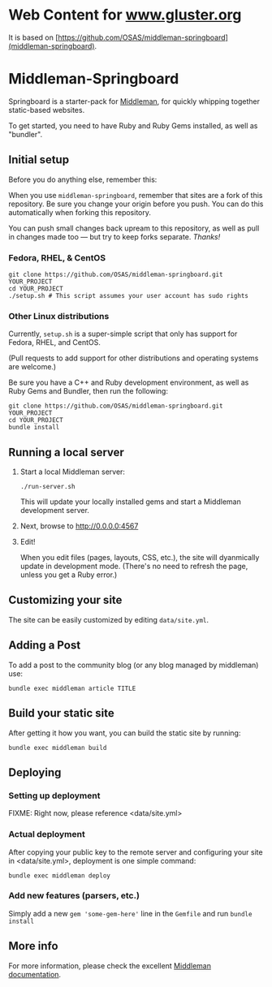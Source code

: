 # Web Content for www.gluster.org

It is based on [https://github.com/OSAS/middleman-springboard](middleman-springboard).

# Middleman-Springboard

Springboard is a starter-pack for [Middleman](https://middlemanapp.com/), 
for quickly whipping together static-based websites.

To get started, you need to have Ruby and Ruby Gems installed, as well
as "bundler".


## Initial setup

Before you do anything else, remember this: 

When you use `middleman-springboard`, remember that sites are a fork of this
repository. Be sure you change your origin before you push. You can do this
automatically when forking this repository.

You can push small changes back upream to this repository, as well as pull in
changes made too — but try to keep forks separate. _Thanks!_


### Fedora, RHEL, & CentOS

```
git clone https://github.com/OSAS/middleman-springboard.git YOUR_PROJECT
cd YOUR_PROJECT
./setup.sh # This script assumes your user account has sudo rights
```

### Other Linux distributions

Currently, `setup.sh` is a super-simple script that only has support for
Fedora, RHEL, and CentOS. 

(Pull requests to add support for other distributions and operating systems
are welcome.)

Be sure you have a C++ and Ruby development environment, as well as Ruby Gems
and Bundler, then run the following:

```
git clone https://github.com/OSAS/middleman-springboard.git YOUR_PROJECT
cd YOUR_PROJECT
bundle install
```


## Running a local server

1. Start a local Middleman server:

   `./run-server.sh`

   This will update your locally installed gems and start a Middleman
   development server.

2. Next, browse to <http://0.0.0.0:4567>

3. Edit!

   When you edit files (pages, layouts, CSS, etc.), the site will
   dyanmically update in development mode. (There's no need to refresh
   the page, unless you get a Ruby error.)


## Customizing your site

The site can be easily customized by editing `data/site.yml`.


## Adding a Post

To add a post to the community blog (or any blog managed by middleman) use:

```
bundle exec middleman article TITLE
```


## Build your static site

After getting it how you want, you can build the static site by running:

`bundle exec middleman build`


## Deploying

### Setting up deployment

FIXME: Right now, please reference <data/site.yml>

### Actual deployment

After copying your public key to the remote server and configuring your
site in <data/site.yml>, deployment is one simple command:

```
bundle exec middleman deploy
```


### Add new features (parsers, etc.)

Simply add a new `gem 'some-gem-here'` line in the `Gemfile` and run
`bundle install`


## More info

For more information, please check the excellent
[Middleman documentation](https://middlemanapp.com/basics/install/).

